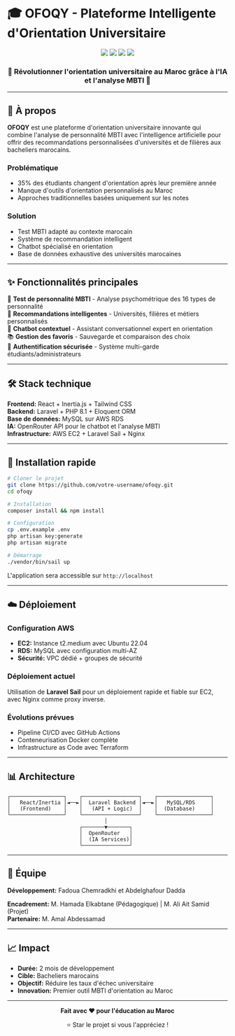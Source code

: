 # 🎓 OFOQY - Plateforme Intelligente d'Orientation Universitaire

<div align="center">
  <img src="https://img.shields.io/badge/Laravel-FF2D20?style=for-the-badge&logo=laravel&logoColor=white" />
  <img src="https://img.shields.io/badge/React-61DAFB?style=for-the-badge&logo=react&logoColor=black" />
  <img src="https://img.shields.io/badge/Inertia.js-9553E9?style=for-the-badge&logo=inertia&logoColor=white" />
  <img src="https://img.shields.io/badge/AWS-232F3E?style=for-the-badge&logo=amazon-aws&logoColor=white" />
</div>

<div align="center">
  <h3>🌟 Révolutionner l'orientation universitaire au Maroc grâce à l'IA et l'analyse MBTI 🌟</h3>
</div>

---

## 🎯 À propos

**OFOQY** est une plateforme d'orientation universitaire innovante qui combine l'analyse de personnalité MBTI avec l'intelligence artificielle pour offrir des recommandations personnalisées d'universités et de filières aux bacheliers marocains.

### Problématique
- 35% des étudiants changent d'orientation après leur première année
- Manque d'outils d'orientation personnalisés au Maroc
- Approches traditionnelles basées uniquement sur les notes

### Solution
- Test MBTI adapté au contexte marocain
- Système de recommandation intelligent
- Chatbot spécialisé en orientation
- Base de données exhaustive des universités marocaines

---

## ✨ Fonctionnalités principales

🧠 **Test de personnalité MBTI** - Analyse psychométrique des 16 types de personnalité  
🎯 **Recommandations intelligentes** - Universités, filières et métiers personnalisés  
🤖 **Chatbot contextuel** - Assistant conversationnel expert en orientation  
📚 **Gestion des favoris** - Sauvegarde et comparaison des choix  
🔐 **Authentification sécurisée** - Système multi-garde étudiants/administrateurs  

---

## 🛠 Stack technique

**Frontend:** React + Inertia.js + Tailwind CSS  
**Backend:** Laravel + PHP 8.1 + Eloquent ORM  
**Base de données:** MySQL sur AWS RDS  
**IA:** OpenRouter API pour le chatbot et l'analyse MBTI  
**Infrastructure:** AWS EC2 + Laravel Sail + Nginx  

---

## 🚀 Installation rapide

```bash
# Cloner le projet
git clone https://github.com/votre-username/ofoqy.git
cd ofoqy

# Installation
composer install && npm install

# Configuration
cp .env.example .env
php artisan key:generate
php artisan migrate

# Démarrage
./vendor/bin/sail up
```

L'application sera accessible sur `http://localhost`

---

## ☁️ Déploiement

### Configuration AWS
- **EC2:** Instance t2.medium avec Ubuntu 22.04
- **RDS:** MySQL avec configuration multi-AZ
- **Sécurité:** VPC dédié + groupes de sécurité

### Déploiement actuel
Utilisation de **Laravel Sail** pour un déploiement rapide et fiable sur EC2, avec Nginx comme proxy inverse.

### Évolutions prévues
- Pipeline CI/CD avec GitHub Actions
- Conteneurisation Docker complète
- Infrastructure as Code avec Terraform

---

## 📊 Architecture

```
┌─────────────────┐    ┌──────────────────┐    ┌─────────────────┐
│   React/Inertia │◄──►│  Laravel Backend │◄──►│   MySQL/RDS     │
│   (Frontend)    │    │   (API + Logic)  │    │  (Database)     │
└─────────────────┘    └──────────────────┘    └─────────────────┘
                               │
                       ┌───────▼───────┐
                       │  OpenRouter   │
                       │  (IA Services)│
                       └───────────────┘
```

---

## 🤝 Équipe

**Développement:** Fadoua Chemradkhi et Abdelghafour Dadda 

**Encadrement:** M. Hamada Elkabtane (Pédagogique) | M. Ali Ait Samid (Projet)  
**Partenaire:** M. Amal Abdessamad  

---

## 📈 Impact

- **Durée:** 2 mois de développement
- **Cible:** Bacheliers marocains
- **Objectif:** Réduire les taux d'échec universitaire
- **Innovation:** Premier outil MBTI d'orientation au Maroc

---

<div align="center">
  <p><strong>Fait avec ❤️ pour l'éducation au Maroc</strong></p>
  <p>⭐ Star le projet si vous l'appréciez !</p>
</div>
